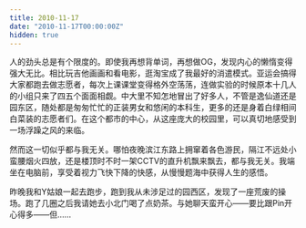 ```yaml
---
title: 2010-11-17
date: "2010-11-17T00:00:00Z"
hidden: true
---
```

人的劲头总是有个限度的。即使我再想背单词，再想做OG，发现内心的懒惰变得强大无比。相比玩吉他画画和看电影，逛淘宝成了我最好的消遣模式。亚运会搞得大家都跑去做志愿者，每次上课课堂变得格外空荡荡，连做实验的时候原本十几人的小组只来了四五个面面相觑。中大里不知怎地冒出了好多人，不管是逸仙道还是园东区，随处都是匆匆忙忙的正装男女和悠闲的本科生，更多的还是身着白绿相间白菜装的志愿者们。在这个都市的中心，从这座庞大的校园里，可以真切地感受到一场浮躁之风的来临。

然而这一切似乎都与我无关。哪怕夜晚滨江东路上拥窜着各色游民，隔江不远处小蛮腰烟火四放，还是楼顶时不时一架CCTV的直升机飘来飘去，都与我无关。我端坐在电脑前，享受着视力飞快下降的快感，从慢慢题海中获得人生的感悟。

昨晚我和Y姑娘一起去跑步，跑到我从未涉足过的园西区，发现了一座荒废的操场。跑了几圈之后我请她去小北门喝了点奶茶。与她聊天蛮开心——要比跟Pin开心得多——但……
